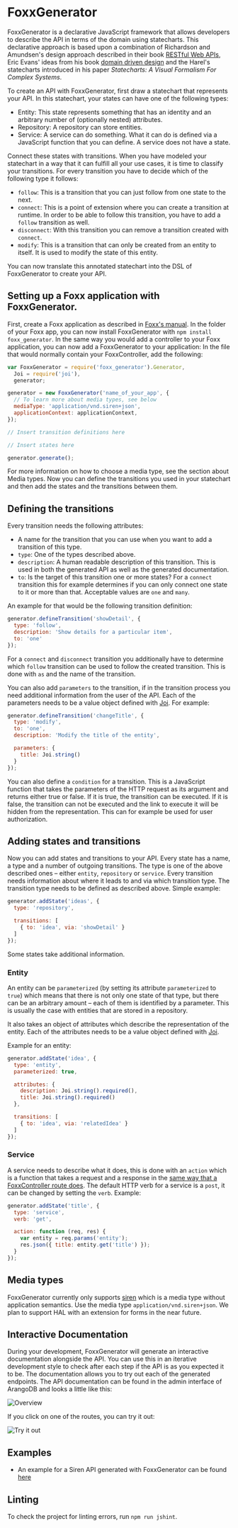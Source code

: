 # FoxxGenerator

FoxxGenerator is a declarative JavaScript framework that allows developers to describe the API in terms of the domain using statecharts. This declarative approach is based upon a combination of Richardson and Amundsen's design approach described in their book [RESTful Web APIs](http://restfulwebapis.com), Eric Evans' ideas from his book [domain driven design](http://www.amazon.com/Domain-Driven-Design-Tackling-Complexity-Software/dp/0321125215) and the Harel's statecharts introduced in his paper *Statecharts: A Visual Formalism For Complex Systems*.

To create an API with FoxxGenerator, first draw a statechart that represents your API. In this statechart, your states can have one of the following types:

* Entity: This state represents something that has an identity and an arbitrary number of (optionally nested) attributes.
* Repository: A repository can store entities.
* Service: A service can do something. What it can do is defined via a JavaScript function that you can define. A service does not have a state.

Connect these states with transitions. When you have modeled your statechart in a way that it can fulfill all your use cases, it is time to classify your transitions. For every transition you have to decide which of the following type it follows:

* `follow`: This is a transition that you can just follow from one state to the next.
* `connect`: This is a point of extension where you can create a transition at runtime. In order to be able to follow this transition, you have to add a `follow` transition as well.
* `disconnect`: With this transition you can remove a transition created with `connect`.
* `modify`: This is a transition that can only be created from an entity to itself. It is used to modify the state of this entity.

You can now translate this annotated statechart into the DSL of FoxxGenerator to create your API.

## Setting up a Foxx application with FoxxGenerator.

First, create a Foxx application as described in [Foxx's manual](http://docs.arangodb.org/Foxx/README.html). In the folder of your Foxx app, you can now install FoxxGenerator with `npm install foxx_generator`. In the same way you would add a controller to your Foxx application, you can now add a FoxxGenerator to your application: In the file that would normally contain your FoxxController, add the following:

```js
var FoxxGenerator = require('foxx_generator').Generator,
  Joi = require('joi'),
  generator;

generator = new FoxxGenerator('name_of_your_app', {
  // To learn more about media types, see below
  mediaType: 'application/vnd.siren+json',
  applicationContext: applicationContext,
});

// Insert transition definitions here

// Insert states here

generator.generate();
```

For more information on how to choose a media type, see the section about Media types. Now you can define the transitions you used in your statechart and then add the states and the transitions between them.

## Defining the transitions

Every transition needs the following attributes:

* A name for the transition that you can use when you want to add a transition of this type.
* `type`: One of the types described above.
* `description`: A human readable description of this transition. This is used in both the generated API as well as the generated documentation.
* `to`: Is the target of this transition one or more states? For a `connect` transition this for example determines if you can only connect one state to it or more than that. Acceptable values are `one` and `many`.

An example for that would be the following transition definition:

```js
generator.defineTransition('showDetail', {
  type: 'follow',
  description: 'Show details for a particular item',
  to: 'one'
});
```

For a `connect` and `disconnect` transition you additionally have to determine which `follow` transition can be used to follow the created transition. This is done with `as` and the name of the transition.

You can also add `parameters` to the transition, if in the transition process you need additional information from the user of the API. Each of the parameters needs to be a value object defined with [Joi](https://github.com/hapijs/joi). For example:

```js
generator.defineTransition('changeTitle', {
  type: 'modify',
  to: 'one',
  description: 'Modify the title of the entity',

  parameters: {
    title: Joi.string()
  }
});
```

You can also define a `condition` for a transition. This is a JavaScript function that takes the parameters of the HTTP request as its argument and returns either true or false. If it is true, the transition can be executed. If it is false, the transition can not be executed and the link to execute it will be hidden from the representation. This can for example be used for user authorization.

## Adding states and transitions

Now you can add states and transitions to your API. Every state has a name, a type and a number of outgoing transitions. The type is one of the above described ones – either `entity`, `repository` or `service`. Every transition needs information about where it leads to and via which transition type. The transition type needs to be defined as described above. Simple example:

```js
generator.addState('ideas', {
  type: 'repository',

  transitions: [
    { to: 'idea', via: 'showDetail' }
  ]
});
```

Some states take additional information.

### Entity

An entity can be `parameterized` (by setting its attribute `parameterized` to `true`) which means that there is not only one state of that type, but there can be an arbitrary amount – each of them is identified by a parameter. This is usually the case with entities that are stored in a repository.

It also takes an object of attributes which describe the representation of the entity. Each of the attributes needs to be a value object defined with [Joi](https://github.com/hapijs/joi).

Example for an entity:

```js
generator.addState('idea', {
  type: 'entity',
  parameterized: true,

  attributes: {
    description: Joi.string().required(),
    title: Joi.string().required()
  },

  transitions: [
    { to: 'idea', via: 'relatedIdea' }
  ]
});
```

### Service

A service needs to describe what it does, this is done with an `action` which is a function that takes a request and a response in the [same way that a FoxxController route does](http://docs.arangodb.org/Foxx/FoxxController.html). The default HTTP verb for a service is a `post`, it can be changed by setting the `verb`. Example:

```js
generator.addState('title', {
  type: 'service',
  verb: 'get',

  action: function (req, res) {
    var entity = req.params('entity');
    res.json({ title: entity.get('title') });
  }
});
```

## Media types

FoxxGenerator currently only supports [siren](https://github.com/kevinswiber/siren) which is a media type without application semantics. Use the media type `application/vnd.siren+json`. We plan to support HAL with an extension for forms in the near future.

## Interactive Documentation

During your development, FoxxGenerator will generate an interactive documentation alongside the API. You can use this in an iterative development style to check after each step if the API is as you expected it to be. The documentation allows you to try out each of the generated endpoints. The API documentation can be found in the admin interface of ArangoDB and looks a little like this:

![Overview](screenshots/overview.png)

If you click on one of the routes, you can try it out:

![Try it out](screenshots/try_it_out.png)

## Examples

* An example for a Siren API generated with FoxxGenerator can be found [here](https://github.com/moonglum/siren)

## Linting

To check the project for linting errors, run `npm run jshint`.
